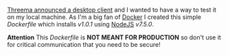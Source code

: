[Threema announced a desktop client][0] and I wanted to have a way to test it on
my local machine. As I'm a big fan of [Docker][1] I created this simple *Dockerfile*
which installs *v1.0.1* using [NodeJS][2] *v7.5.0*.

**Attention** This *Dockerfile* is **NOT MEANT FOR PRODUCTION** so don't use it 
for critical communication that you need to be secure!

[0]: https://github.com/threema-ch/threema-web/
[1]: https://www.docker.com/
[2]: https://nodejs.org/
